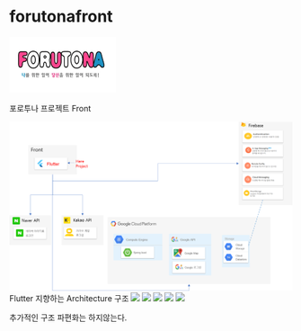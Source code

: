 # forutonafront

<img src="https://github.com/kimbakcho/forutonafront/blob/master/formain.png"  width="190" height="100">

포로투나 프로젝트 Front

<img src="https://github.com/kimbakcho/forutonafront/blob/master/front.png">
Flutter 지향하는 Architecture 구조
<img src="https://github.com/ResoCoder/flutter-tdd-clean-architecture-course/blob/master/architecture-proposal.png">
<img src="https://woowabros.github.io/img/2019-10-02/the-clean-architecture.png">
<img src="https://woowabros.github.io/img/2019-10-02/the-clean-architecture.png">
<img src="https://miro.medium.com/max/1400/1*a-AUcEVdyRJhIepo9JyJBw.png">
<img src="https://user-images.githubusercontent.com/21035435/69536839-9f4c8e80-0fa0-11ea-85ee-d7823e5a46b0.png">

추가적인 구조 파편화는 하지않는다. 

